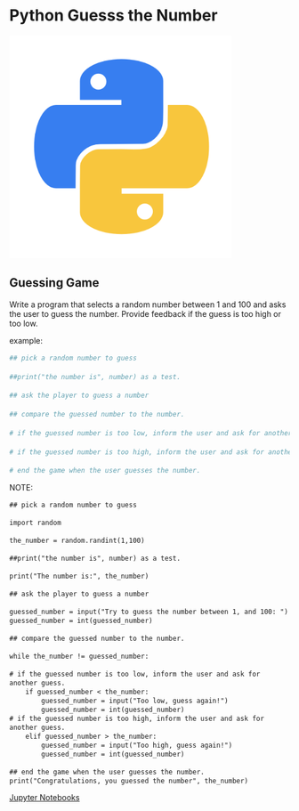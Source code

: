 # Python Guesss the Number

<img class="fragment" src="../images/Python-logo.png" width="400" height="400">



## Guessing Game

Write a program that selects a random number between 1 and 100 and asks the user to guess the number. Provide feedback if the guess is too high or too low.  <!-- .element: class="fragment" data-fragment-index="1" -->


example:
```python
## pick a random number to guess

##print("the number is", number) as a test.

## ask the player to guess a number

## compare the guessed number to the number.
    
# if the guessed number is too low, inform the user and ask for another guess.

# if the guessed number is too high, inform the user and ask for another guess.

# end the game when the user guesses the number.
```

NOTE:
```
## pick a random number to guess

import random

the_number = random.randint(1,100)

##print("the number is", number) as a test.

print("The number is:", the_number)

## ask the player to guess a number

guessed_number = input("Try to guess the number between 1, and 100: ")
guessed_number = int(guessed_number)

## compare the guessed number to the number.

while the_number != guessed_number:
    
# if the guessed number is too low, inform the user and ask for another guess.
    if guessed_number < the_number:
        guessed_number = input("Too low, guess again!")
        guessed_number = int(guessed_number)
# if the guessed number is too high, inform the user and ask for another guess.
    elif guessed_number > the_number:
        guessed_number = input("Too high, guess again!")
        guessed_number = int(guessed_number)

## end the game when the user guesses the number.
print("Congratulations, you guessed the number", the_number)

```


[Jupyter Notebooks](http://localhost:8888/notebooks/Desktop/intro_python/09_guessingGame.ipynb)